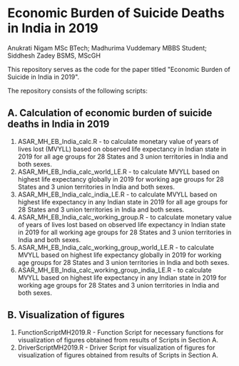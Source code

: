 # Economic Burden of Suicide Deaths in India in 2019

Anukrati Nigam MSc BTech; Madhurima Vuddemary MBBS Student; Siddhesh Zadey BSMS, MScGH

This repository serves as the code for the paper titled "Economic Burden of Suicide in India in 2019".

The repository consists of the following scripts:
## A. Calculation of economic burden of suicide deaths in India in 2019
1. ASAR_MH_EB_India_calc.R - to calculate monetary value of years of lives lost (MVYLL) based on observed life expectancy in Indian state in 2019 for all age groups for 28 States and 3 union territories in India and both sexes.
2. ASAR_MH_EB_India_calc_world_LE.R - to calculate MVYLL based on highest life expectancy globally in 2019  for working age groups for 28 States and 3 union territories in India and both sexes.
3. ASAR_MH_EB_India_calc_india_LE.R - to calculate MVYLL based on highest life expectancy in any Indian state in 2019 for all age groups for 28 States and 3 union territories in India and both sexes. 
4. ASAR_MH_EB_India_calc_working_group.R - to calculate monetary value of years of lives lost based on observed life expectancy in Indian state in 2019 for all working age groups for 28 States and 3 union territories in India and both sexes.
5. ASAR_MH_EB_India_calc_working_group_world_LE.R - to calculate MVYLL based on highest life expectancy globally in 2019  for working age groups for 28 States and 3 union territories in India and both sexes.
6. ASAR_MH_EB_India_calc_working_group_india_LE.R - to calculate MVYLL based on highest life expectancy in any Indian state in 2019 for working age groups for 28 States and 3 union territories in India and both sexes.


## B. Visualization of figures
1. FunctionScriptMH2019.R - Function Script for necessary functions for visualization of figures obtained from results of Scripts in Section A.
2. DriverScriptMH2019.R - Driver Script for visualization of figures for visualization of figures obtained from results of Scripts in Section A.
